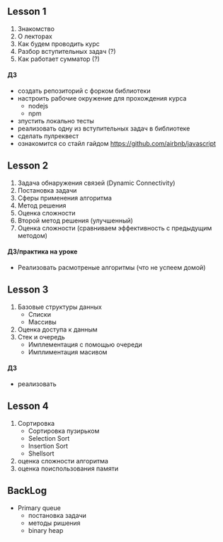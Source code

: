 ## Lesson 1

1. Знакомство
1. О лекторах
1. Как будем проводить курс
1. Разбор вступительных задач (?)
1. Как работает сумматор (?)

  #### ДЗ

* создать репозиторий с форком библиотеки
* настроить рабочие окружение для прохождения курса
    * nodejs
    * npm
* зпустить локально тесты
* реализовать одну из вступительных задач в библиотеке
* сделать пулреквест
* ознакомится со стайл гайдом https://github.com/airbnb/javascript

## Lesson 2

1. Задача обнаружения связей (Dynamic Connectivity)
1. Постановка задачи
1. Сферы применения алгоритма
1. Метод решения
1. Оценка сложности
1. Второй метод решения (улучшенный)
1. Оценка сложности (сравниваем эффективность с предыдущим методом)

  #### ДЗ/практика на уроке
  * Реализовать расмотреные алгоритмы (что не успеем домой)

## Lesson 3

1. Базовые структуры данных
    * Списки
    * Массивы
2. Оценка доступа к данным
3. Стек и очередь
    * Имплементация с помощью очереди
    * Имплиментация масивом

 #### ДЗ
 * реализовать 

## Lesson 4

1. Сортировка
    * Сортировка пузирьком
    * Selection Sort
    * Insertion Sort
    * Shellsort 
2. оценка сложности алгоритма 
3. оценка поиспользования памяти

## BackLog

* Primary queue
  * постановка задачи
  * методы ришения
  * binary heap
  